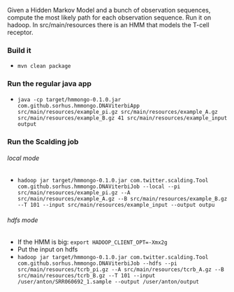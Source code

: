 Given a Hidden Markov Model and a bunch of observation sequences, compute the most likely path for each observation sequence. Run it on hadoop. In src/main/resources there is an HMM that models the T-cell receptor.

### Build it
* `mvn clean package`

### Run the regular java app
* `java -cp target/hmmongo-0.1.0.jar com.github.sorhus.hmmongo.DNAViterbiApp src/main/resources/example_pi.gz src/main/resources/example_A.gz src/main/resources/example_B.gz 41 src/main/resources/example_input output`

### Run the Scalding job

###### local mode
* `hadoop jar target/hmmongo-0.1.0.jar com.twitter.scalding.Tool com.github.sorhus.hmmongo.DNAViterbiJob --local --pi src/main/resources/example_pi.gz --A src/main/resources/example_A.gz --B src/main/resources/example_B.gz --T 101 --input src/main/resources/example_input --output outpu`

###### hdfs mode
* If the HMM is big: `export HADOOP_CLIENT_OPT=-Xmx2g`
* Put the input on hdfs
* `hadoop jar target/hmmongo-0.1.0.jar com.twitter.scalding.Tool com.github.sorhus.hmmongo.DNAViterbiJob --hdfs --pi src/main/resources/tcrb_pi.gz --A src/main/resources/tcrb_A.gz --B src/main/resources/tcrb_B.gz --T 101 --input /user/anton/SRR060692_1.sample --output /user/anton/output`
